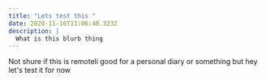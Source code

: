 ```yaml
---
title: "Lets test this "
date: 2020-11-16T11:06:48.323Z
description: |
  What is this blurb thing
---
```

Not shure if this is remoteli good for a personal diary or something but hey let's test it for now